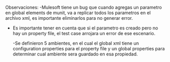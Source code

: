 Observaciones:
-Mulesoft tiene un bug que cuando agregas un parametro en global elements de munit, 
va a replicar todos los parametros en el archivo xml, es importante eliminarlos para no generar error.

- Es importante tener en cuenta que si el parametro es creado pero no hay un property file,
  el test case arrojara un error de ese escenario.


  -Se definieron 5 ambientes, en el cual el global xml tiene un configuration properties para el property file y un global properties
  para determinar cual ambiente sera guardado en esa propiedad.
  
